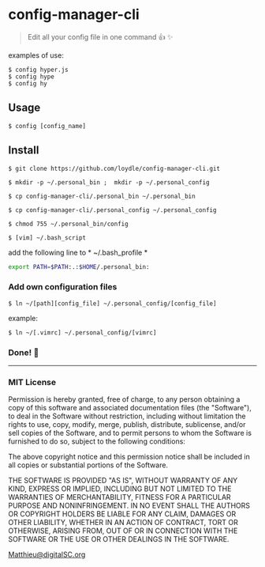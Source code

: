 
# config-manager-cli 
> Edit all your config file in one command  :thumbsup: :sparkles:

 examples of use: 	
 
`$ config hyper.js`  
`$ config hype`  
`$ config hy`

## Usage
 `$ config [config_name]`  


## Install 

`$ git clone https://github.com/loydle/config-manager-cli.git`

`$ mkdir -p ~/.personal_bin ;  mkdir -p ~/.personal_config`

`$ cp config-manager-cli/.personal_bin ~/.personal_bin `

`$ cp config-manager-cli/.personal_config ~/.personal_config `

`$ chmod 755 ~/.personal_bin/config`

`$ [vim] ~/.bash_script`

add the following line to * ~/.bash_profile *

```bash
export PATH=$PATH:.:$HOME/.personal_bin:

```

### Add own configuration files

`$ ln ~/[path][config_file] ~/.personal_config/[config_file]`

example:

`$ ln ~/[.vimrc] ~/.personal_config/[vimrc]`
 
 ### Done! :beers:
 ------------
 
 ### MIT License

Permission is hereby granted, free of charge, to any person obtaining a copy
of this software and associated documentation files (the "Software"), to deal
in the Software without restriction, including without limitation the rights
to use, copy, modify, merge, publish, distribute, sublicense, and/or sell
copies of the Software, and to permit persons to whom the Software is
furnished to do so, subject to the following conditions:

The above copyright notice and this permission notice shall be included in all
copies or substantial portions of the Software.

THE SOFTWARE IS PROVIDED "AS IS", WITHOUT WARRANTY OF ANY KIND, EXPRESS OR
IMPLIED, INCLUDING BUT NOT LIMITED TO THE WARRANTIES OF MERCHANTABILITY,
FITNESS FOR A PARTICULAR PURPOSE AND NONINFRINGEMENT. IN NO EVENT SHALL THE
AUTHORS OR COPYRIGHT HOLDERS BE LIABLE FOR ANY CLAIM, DAMAGES OR OTHER
LIABILITY, WHETHER IN AN ACTION OF CONTRACT, TORT OR OTHERWISE, ARISING FROM,
OUT OF OR IN CONNECTION WITH THE SOFTWARE OR THE USE OR OTHER DEALINGS IN THE
SOFTWARE.

Matthieu@digitalSC.org
